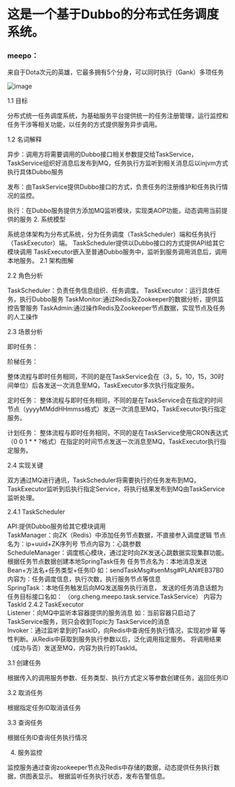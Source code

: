 <h1>这是一个基于Dubbo的分布式任务调度系统。</h1>
<h3>meepo：</h3>
来自于Dota次元的英雄，它最多拥有5个分身，可以同时执行（Gank）多项任务<br/>

![image](https://github.com/hbyscl/meepo/blob/master/design/%E6%9E%B6%E6%9E%84.png)

1.1 目标

分布式统一任务调度系统，为基础服务平台提供统一的任务注册管理，运行监控和任务干涉等相关功能，以任务的方式提供服务异步调用。 

1.2 名词解释

异步：调用方将需要调用的Dubbo接口相关参数提交给TaskService，TaskService组织好消息后发布到MQ，任务执行方监听到相关消息后以injvm方式执行具体Dubbo服务

发布：由TaskService提供Dubbo接口的方式，负责任务的注册维护和任务执行情况的监控。

执行：在Dubbo服务提供方添加MQ监听模块，实现类AOP功能，动态调用当前提供的服务 2. 系统模型

系统总体架构为分布式系统，分为任务调度（TaskScheduler）端和任务执行（TaskExecutor）端。 TaskScheduler提供以Dubbo接口的方式提供API给其它模块调用 TaskExecutor嵌入至普通Dubbo服务中，监听到服务调用消息后，调用本地服务。 2.1	架构图解

2.2	角色分析

TaskScheduler：负责任务信息组织、任务调度。 TaskExecutor：运行具体任务，执行Dubbo服务 TaskMonitor:通过Redis及Zookeeper的数据分析，提供监控告警服务 TaskAdmin:通过操作Redis及Zookeeper节点数据，实现节点及任务的人工操作

2.3	场景分析

即时任务：

阶梯任务：

整体流程与即时任务相同，不同的是在TaskService会在（3，5，10，15，30时间单位）后各发送一次消息至MQ，TaskExecutor多次执行指定服务。

定时任务： 整体流程与即时任务相同，不同的是在TaskService会在指定的时间节点（yyyyMMddHHmmss格式）发送一次消息至MQ，TaskExecutor执行指定服务。

计划任务： 整体流程与即时任务相同，不同的是在TaskService使用CRON表达式（0 0 1 * * ?格式）在指定的时间节点发送一次消息至MQ，TaskExecutor执行指定服务。

2.4	实现关键

双方通过MQ进行通讯，TaskScheduler将需要执行的任务发布到MQ，TaskExecutor监听到后执行指定Service，将执行结果发布到MQ由TaskService监听处理。

2.4.1	TaskScheduler

API:提供Dubbo服务给其它模块调用 </br>
TaskManager：向ZK（Redis）中添加任务节点数据，不直接参入调度逻辑 节点名为：ip+uuid+ZK序列号 节点内容为：心跳参数  </br>
ScheduleManager：调度核心模块，通过定时向ZK发送心跳数据实现集群功能。	根据任务节点数据创建本地SpringTask任务 任务节点名为：本地消息发送Bean+方法名+任务类型+任务ID 如：sendTaskMsg#senMsg#PLAN#EB37B0 内容为：任务调度信息，执行次数，执行服务节点等信息  </br>
SpringTask：本地任务触发后向MQ发送服务执行消息， 发送的任务消息话题为任务目标接口名如： （org.cheng.meepo.task.service.TaskService） 内容为TaskId 2.4.2	TaskExecutor </br>
Listener：向MQ中监听本容器提供的服务消息 如：当前容器只启动了TaskService服务，则只会收到Topic为	TaskService的消息  </br>
Invoker：通过监听拿到的TaskID，向Redis中查询任务执行情况，实现初步幂	等性判断。从Redis中获取到服务执行参数以后，泛化调用指定服务。	将调用结果（成功与否）发送至MQ，内容为执行的TaskId。 </br>

3.1	创建任务 </br>

根据传入的调用服务参数、任务类型、执行方式定义等参数创建任务，返回任务ID </br>

3.2	取消任务 </br>

根据指定任务ID取消该任务  </br>

3.3	查询任务 </br>

根据任务ID查询任务执行情况  </br>

4. 服务监控 </br>

监控服务通过查询zookeeper节点及Redis中存储的数据，动态提供任务执行数据，供图表显示。 根据监听任务执行状态，发布告警信息。
